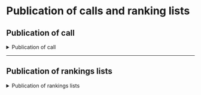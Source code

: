 # Publication of calls and ranking lists

## Publication of call 

<details>

<summary>Publication of call</summary>

:sparkles: ~~<mark style="color:blue;">**Premium attachments**</mark> — Using this premium function, available depending on the type of contract signed by the institution, you can attach documents within the message.~~

~~This message is to be used for both Premium and Standard messages. In case of a Standard message, **remember to remove all references to the attachments from the message body.**~~

***

**🖋 Title of the message:** New call published

🗒 **Text of the message**:

As of \<dd/mm/yyyyy> you can apply for \<object of call>.

You have time until \<dd/mm/yyyyy>.

To see the award criteria and apply, \[visit this website](URL).

~~[Premium messages with attachment only] Find the full text of the call attached to this message.~~

**🪄 Button**: Submit request

<mark style="color:blue;">**📎 Premium attachment:**</mark> \<full text of call>

***

**Recipients**: All citizens residing in the geographical area in which the service is active who are deemed eligible according to the specifications of the initiative contained in the call. 

**When to send it**: When the institution publishes a call for ...

**User story**: As a citizen I want to be informed about the opening of calls for ...

</details>

***

## Publication of rankings lists

<details>

<summary>Publication of rankings lists</summary>

**🖋 Title of the message:** Ranking list for <mark style="color:purple;">{object}</mark> published

🗒 **Text of the message**: 

The ranking list for \<type of service> for \<name> \<surname> is available.

If you wish to relinquish your position, you have time until \<dd/mm/yyyyy>.

To see your position in the rankings list[ \[visit this website](URL).

**🪄 Button**: Go to the rankings list 

***

**Recipients**: All citizens who ...

**When to send it**: When the rankings list is published 

**User story**: As a citizen, I want to receive updates about the status of my application.

</details>

